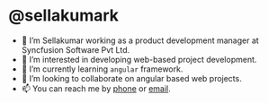 # @sellakumark

- 👋 I’m Sellakumar working as a product development manager at Syncfusion Software Pvt Ltd.
- 👀 I’m interested in developing web-based project development.
- 🌱 I’m currently learning `angular` framework.
- 💞️ I’m looking to collaborate on angular based web projects.
- 📫 You can reach me by <a href="tel:+919976119157" title="+919976119157">phone</a> or <a href="mailto:sellakumark@outlook.com" title="sellakumark@outlook.com">email</a>.

<!---
sellakumark/sellakumark is a ✨ special ✨ repository because its `README.md` (this file) appears on your GitHub profile. You can click the Preview link to take a look at your changes.
--->
